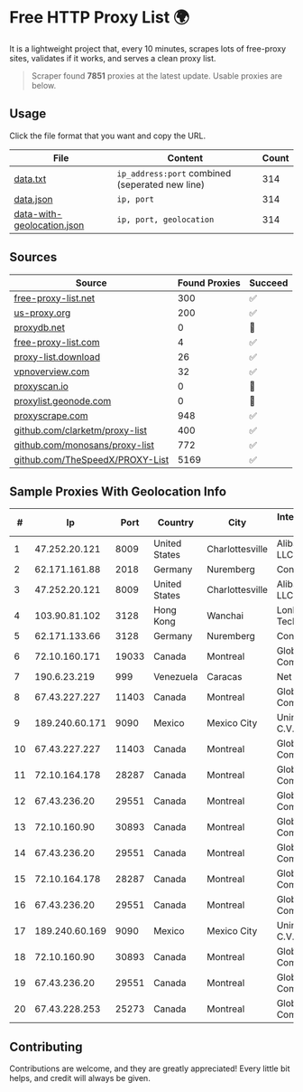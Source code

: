 
# Free HTTP Proxy List 🌍

It is a lightweight project that, every 10 minutes, scrapes lots of free-proxy sites, validates if it works, and serves a clean proxy list.


> Scraper found **7851** proxies at the latest update. Usable proxies are below.

## Usage

Click the file format that you want and copy the URL.


|File|Content|Count|
|----|-------|-----|
|[data.txt](https://raw.githubusercontent.com/themiralay/Proxy-List-World/master/data.txt)|`ip_address:port` combined (seperated new line)|314|
|[data.json](https://raw.githubusercontent.com/themiralay/Proxy-List-World/master/data.json)|`ip, port`|314|
|[data-with-geolocation.json](https://raw.githubusercontent.com/themiralay/Proxy-List-World/master/data-with-geolocation.json)|`ip, port, geolocation`|314|

## Sources

|Source|Found Proxies|Succeed|
|------|-------------|-------|
|[free-proxy-list.net](https://free-proxy-list.net)|300|✅|
|[us-proxy.org](https://www.us-proxy.org)|200|✅|
|[proxydb.net](http://proxydb.net)|0|🚫|
|[free-proxy-list.com](https://free-proxy-list.com/?page=&port=&type%5B%5D=http&type%5B%5D=https&up_time=0&search=Search)|4|✅|
|[proxy-list.download](https://www.proxy-list.download/HTTP)|26|✅|
|[vpnoverview.com](https://vpnoverview.com/privacy/anonymous-browsing/free-proxy-servers)|32|✅|
|[proxyscan.io](https://www.proxyscan.io)|0|🚫|
|[proxylist.geonode.com](https://proxylist.geonode.com/api/proxy-list?limit=300&page=1&sort_by=lastChecked&sort_type=desc&protocols=http,https)|0|🚫|
|[proxyscrape.com](https://api.proxyscrape.com/v2/?request=displayproxies&protocol=http&timeout=10000&country=all&ssl=all&anonymity=all)|948|✅|
|[github.com/clarketm/proxy-list](https://raw.githubusercontent.com/clarketm/proxy-list/master/proxy-list-raw.txt)|400|✅|
|[github.com/monosans/proxy-list](https://raw.githubusercontent.com/monosans/proxy-list/main/proxies/http.txt)|772|✅|
|[github.com/TheSpeedX/PROXY-List](https://raw.githubusercontent.com/TheSpeedX/PROXY-List/master/http.txt)|5169|✅|


## Sample Proxies With Geolocation Info

|#|Ip|Port|Country|City|Internet Service Provider|
|-|--|----|-------|----|-------------------------|
|1|47.252.20.121|8009|United States|Charlottesville|Alibaba.com LLC|
|2|62.171.161.88|2018|Germany|Nuremberg|Contabo GmbH|
|3|47.252.20.121|8009|United States|Charlottesville|Alibaba.com LLC|
|4|103.90.81.102|3128|Hong Kong|Wanchai|Lonlife Technology Co.|
|5|62.171.133.66|3128|Germany|Nuremberg|Contabo GmbH|
|6|72.10.160.171|19033|Canada|Montreal|GloboTech Communications|
|7|190.6.23.219|999|Venezuela|Caracas|Net Uno|
|8|67.43.227.227|11403|Canada|Montreal|GloboTech Communications|
|9|189.240.60.171|9090|Mexico|Mexico City|Uninet S.A. de C.V.|
|10|67.43.227.227|11403|Canada|Montreal|GloboTech Communications|
|11|72.10.164.178|28287|Canada|Montreal|GloboTech Communications|
|12|67.43.236.20|29551|Canada|Montreal|GloboTech Communications|
|13|72.10.160.90|30893|Canada|Montreal|GloboTech Communications|
|14|67.43.236.20|29551|Canada|Montreal|GloboTech Communications|
|15|72.10.164.178|28287|Canada|Montreal|GloboTech Communications|
|16|67.43.236.20|29551|Canada|Montreal|GloboTech Communications|
|17|189.240.60.169|9090|Mexico|Mexico City|Uninet S.A. de C.V.|
|18|72.10.160.90|30893|Canada|Montreal|GloboTech Communications|
|19|67.43.236.20|29551|Canada|Montreal|GloboTech Communications|
|20|67.43.228.253|25273|Canada|Montreal|GloboTech Communications|



## Contributing

Contributions are welcome, and they are greatly appreciated! Every
little bit helps, and credit will always be given.

